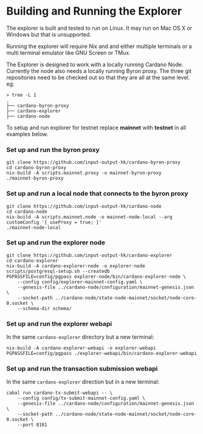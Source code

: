 # Building and Running the Explorer

The explorer is built and tested to run on Linux. It may run on Mac OS X or Windows but that is
unsupported.

Running the explorer will require Nix and and either multiple terminals or a multi terminal
emulator like GNU Screen or TMux.

The Explorer is designed to work with a locally running Cardano Node. Currently the node also
needs a locally running Byron proxy. The three git repositories need to be checked out so that
they are all at the same level. eg:

```
> tree -L 1
.
├── cardano-byron-proxy
├── cardano-explorer
├── cardano-node
```
To setup and run explorer for testnet replace **mainnet** with **testnet** in all examples below.

### Set up and run the byron proxy
```
git clone https://github.com/input-output-hk/cardano-byron-proxy
cd cardano-byron-proxy
nix-build -A scripts.mainnet.proxy -o mainnet-byron-proxy
./mainnet-byron-proxy
```

### Set up and run a local node that connects to the byron proxy
```
git clone https://github.com/input-output-hk/cardano-node
cd cardano-node
nix-build -A scripts.mainnet.node -o mainnet-node-local --arg customConfig '{ useProxy = true; }'
./mainnet-node-local
```

### Set up and run the explorer node
```
git clone https://github.com/input-output-hk/cardano-explorer
cd cardano-explorer
nix-build -A cardano-explorer-node -o explorer-node
scripts/postgresql-setup.sh --createdb
PGPASSFILE=config/pgpass explorer-node/bin/cardano-explorer-node \
    --config config/explorer-mainnet-config.yaml \
    --genesis-file ../cardano-node/configuration/mainnet-genesis.json \
    --socket-path ../cardano-node/state-node-mainnet/socket/node-core-0.socket \
    --schema-dir schema/
```

### Set up and run the explorer webapi
In the same `cardano-explorer` directory but a new terminal:
```
nix-build -A cardano-explorer-webapi -o explorer-webapi
PGPASSFILE=config/pgpass ./explorer-webapi/bin/cardano-explorer-webapi
```

### Set up and run the transaction submission webapi
In the same `cardano-explorer` direction but in a new terminal:
```
cabal run cardano-tx-submit-webapi -- \
    --config config/tx-submit-mainnet-config.yaml \
    --genesis-file ../cardano-node/configuration/mainnet-genesis.json \
    --socket-path ../cardano-node/state-node-mainnet/socket/node-core-0.socket \
    --port 8101
```
